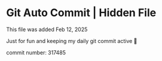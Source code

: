 # Git Auto Commit | Hidden File

This file was added Feb 12, 2025

Just for fun and keeping my daily git commit active 🤪

commit number: 317485
